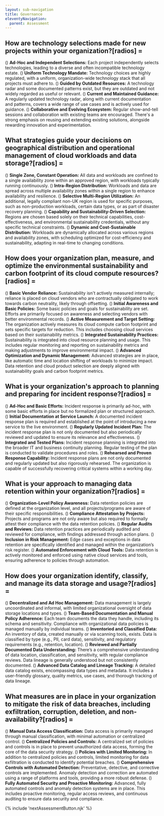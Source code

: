 ```yaml
---
layout: sub-navigation
title: Governance
eleventyNavigation:
  parent: Assessment
---
```


## How are technology selections made for new projects within your organization?[radios] =

() **Ad-Hoc and Independent Selections:** Each project independently selects technologies, leading to a diverse and often incompatible technology estate.
() **Uniform Technology Mandate:** Technology choices are highly regulated, with a uniform, organization-wide technology stack that all projects must adhere to.
() **Guided by Outdated Resources:** A technology radar and some documented patterns exist, but they are outdated and not widely regarded as useful or relevant.
() **Current and Maintained Guidance:** A regularly updated technology radar, along with current documentation and patterns, covers a wide range of use cases and is actively used for guidance.
() **Collaborative and Evolving Ecosystem:** Regular show-and-tell sessions and collaboration with existing teams are encouraged. There's a strong emphasis on reusing and extending existing solutions, alongside rewarding innovation and experimentation.

## What strategies guide your decisions on geographical distribution and operational management of cloud workloads and data storage?[radios] =

() **Single Zone, Constant Operation:** All data and workloads are confined to a single availability zone within an approved region, with workloads typically running continuously.
() **Intra-Region Distribution:** Workloads and data are spread across multiple availability zones within a single region to enhance availability and resilience.
() **Selective Multi-Region Utilization:** An additional, legally compliant non-UK region is used for specific purposes, such as non-production workloads, certain data types, or as part of disaster recovery planning.
() **Capability and Sustainability-Driven Selection:** Regions are chosen based solely on their technical capabilities, cost-effectiveness, and environmental sustainability credentials, without any specific technical constraints.
() **Dynamic and Cost-Sustainable Distribution:** Workloads are dynamically allocated across various regions and availability zones, with scheduling optimized for cost-efficiency and sustainability, adapting in real-time to changing conditions.

## How does your organization plan, measure, and optimize the environmental sustainability and carbon footprint of its cloud compute resources?[radios] =

() **Basic Vendor Reliance:** Sustainability isn't actively measured internally; reliance is placed on cloud vendors who are contractually obligated to work towards carbon neutrality, likely through offsetting.
() **Initial Awareness and Basic Policies:** Some basic policies and goals for sustainability are set. Efforts are primarily focused on awareness and selecting vendors with better environmental records.
() **Active Measurement and Target Setting:** The organization actively measures its cloud compute carbon footprint and sets specific targets for reduction. This includes choosing cloud services based on their sustainability metrics.
() **Integrated Sustainability Practices:** Sustainability is integrated into cloud resource planning and usage. This includes regular monitoring and reporting on sustainability metrics and making adjustments to improve environmental impact.
() **Advanced Optimization and Dynamic Management:** Advanced strategies are in place, like automatic time and location shifting of workloads to minimize impact. Data retention and cloud product selection are deeply aligned with sustainability goals and carbon footprint metrics.

## What is your organization's approach to planning and preparing for incident response?[radios] =

() **Ad-Hoc and Basic Efforts:** Incident response is primarily ad-hoc, with some basic efforts in place but no formalized plan or structured approach.
() **Initial Documentation at Service Launch:** A documented incident response plan is required and established at the point of introducing a new service to the live environment.
() **Regularly Updated Incident Plan:** The incident response plan is not only documented but also periodically reviewed and updated to ensure its relevance and effectiveness.
() **Integrated and Tested Plans:** Incident response planning is integrated into the broader IT and business continuity planning. Regular testing of the plan is conducted to validate procedures and roles.
() **Rehearsed and Proven Response Capability:** Incident response plans are not only documented and regularly updated but also rigorously rehearsed. The organization is capable of successfully recovering critical systems within a working day.

## What is your approach to managing data retention within your organization?[radios] =

() **Organization-Level Policy Awareness:** Data retention policies are defined at the organization level, and all projects/programs are aware of their specific responsibilities.
() **Compliance Attestation by Projects:** Projects and programs are not only aware but also required to formally attest their compliance with the data retention policies.
() **Regular Audits and Reviews:** Data retention practices are periodically audited and reviewed for compliance, with findings addressed through action plans.
() **Inclusion in Risk Management:** Edge cases and exceptions in data retention are specifically identified and managed within the organization’s risk register.
() **Automated Enforcement with Cloud Tools:** Data retention is actively monitored and enforced using native cloud services and tools, ensuring adherence to policies through automation.

## How does your organization identify, classify, and manage its data storage and usage?[radios] =

() **Decentralized and Ad Hoc Management:** Data management is largely uncoordinated and informal, with limited organizational oversight of data storage locations and types.
() **Team-Based Documentation and Manual Policy Adherence:** Each team documents the data they handle, including its schema and sensitivity. Compliance with organizational data policies is managed manually by individual teams.
() **Inventoried and Classified Data:** An inventory of data, created manually or via scanning tools, exists. Data is classified by type (e.g., PII, card data), sensitivity, and regulatory requirements (e.g., retention, location).
() **Reviewed and Partially Documented Data Understanding:** There’s a comprehensive understanding of data location, classification, and sensitivity, with regular compliance reviews. Data lineage is generally understood but not consistently documented.
() **Advanced Data Catalog and Lineage Tracking:** A detailed data catalog exists, encompassing data types and metadata. It includes a user-friendly glossary, quality metrics, use cases, and thorough tracking of data lineage.

## What measures are in place in your organization to mitigate the risk of data breaches, including exfiltration, corruption, deletion, and non-availability?[radios] =

() **Manual Data Access Classification:** Data access is primarily managed through manual classification, with minimal automation or centralized control.
() **Centralized Policies and Controls:** A centralized set of policies and controls is in place to prevent unauthorized data access, forming the core of the data security strategy.
() **Policies with Limited Monitoring:** In addition to centralized policies and controls, limited monitoring for data exfiltration is conducted to identify potential breaches.
() **Comprehensive Controls with Automated Detection:** Preventative, detective, and corrective controls are implemented. Anomaly detection and correction are automated using a range of platforms and tools, providing a more robust defense.
() **Fully Automated Security and Proactive Monitoring:** Advanced, fully automated controls and anomaly detection systems are in place. This includes proactive monitoring, regular access reviews, and continuous auditing to ensure data security and compliance.

{% include 'nextAssessmentButton.njk' %}
